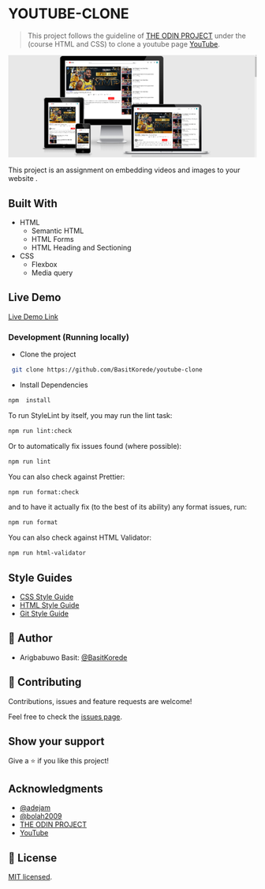 # YOUTUBE-CLONE

> This project follows  the guideline of [THE ODIN PROJECT](https://www.theodinproject.com/courses/html-and-css/lessons/grid) under the (course HTML and CSS) to clone a youtube page [YouTube](https://www.youtube.com/watch?v=Z_sVBF68N9o).

![screenshot](./clone.png)

This project is an assignment on embedding videos and images to your website .

## Built With

- HTML
  - Semantic HTML
  - HTML Forms
  - HTML Heading and Sectioning
- CSS
  - Flexbox
  - Media query

## Live Demo

[Live Demo Link](https://basit-youtube-clone.netlify.app/)

### Development (Running locally)

- Clone the project

```bash
 git clone https://github.com/BasitKorede/youtube-clone

```

- Install Dependencies

```bash
npm  install
```

To run StyleLint by itself, you may run the lint task:

```bash
npm run lint:check
```

Or to automatically fix issues found (where possible):

```bash
npm run lint
```

You can also check against Prettier:

```bash
npm run format:check
```

and to have it actually fix (to the best of its ability) any format issues, run:

```bash
npm run format
```

You can also check against HTML Validator:

```bash
npm run html-validator
```

## Style Guides

- [CSS Style Guide](http://udacity.github.io/frontend-nanodegree-styleguide/css.html)
- [HTML Style Guide](http://udacity.github.io/frontend-nanodegree-styleguide/index.html)
- [Git Style Guide](https://udacity.github.io/git-styleguide/)

## 👤 Author

- Arigbabuwo Basit: [@BasitKorede](https://github.com/BasitKorede)

## 🤝 Contributing

Contributions, issues and feature requests are welcome!

Feel free to check the [issues page](../../issues).

## Show your support

Give a ⭐️ if you like this project!

## Acknowledgments

- [@adejam](https://github.com/adejam)
- [@bolah2009](https://github.com/bolah2009)
- [THE ODIN PROJECT](https://www.theodinproject.com/courses/html-and-css/lessons/grid)
- [YouTube](https://www.youtube.com/watch?v=VlgAcjhykBg)

## 📝 License

[MIT licensed](./LICENSE).
